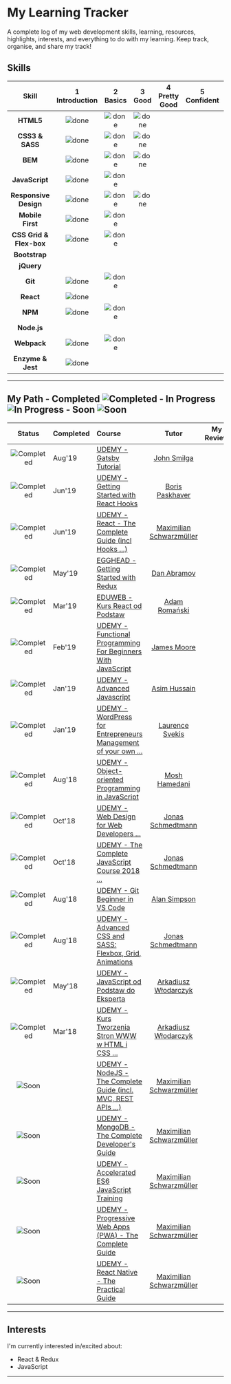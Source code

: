# My Learning Tracker

A complete log of my web development skills, learning, resources, highlights, interests, and everything to do with my learning. Keep track, organise, and share my track!

## Skills

[done]: https://user-images.githubusercontent.com/10099150/48672227-1c8e2980-eb2b-11e8-89ee-07cfaac6399f.png "Done"

|          Skill          | 1<br>Introduction |  2<br>Basics  |   3<br>Good   | 4<br>Pretty Good | 5<br>Confident | 6<br>Awesome |
| :---------------------: | :---------------: | :-----------: | :-----------: | :--------------: | :------------: | :----------: |
|        **HTML5**        |   ![done][done]   | ![done][done] | ![done][done] |                  |                |              |
|     **CSS3 & SASS**     |   ![done][done]   | ![done][done] | ![done][done] |                  |                |              |
|         **BEM**         |   ![done][done]   | ![done][done] | ![done][done] |                  |                |              |
|     **JavaScript**      |   ![done][done]   | ![done][done] |               |                  |                |              |
|  **Responsive Design**  |   ![done][done]   | ![done][done] | ![done][done] |                  |                |              |
|    **Mobile First**     |   ![done][done]   | ![done][done] |               |                  |                |              |
| **CSS Grid & Flex-box** |   ![done][done]   | ![done][done] |               |                  |                |              |
|      **Bootstrap**      |                   |               |               |                  |                |              |
|       **jQuery**        |                   |               |               |                  |                |              |
|         **Git**         |   ![done][done]   | ![done][done] |               |                  |                |              |
|        **React**        |   ![done][done]   |               |               |                  |                |              |
|         **NPM**         |   ![done][done]   | ![done][done] |               |                  |                |              |
|       **Node.js**       |                   |               |               |                  |                |              |
|       **Webpack**       |   ![done][done]   | ![done][done] |               |                  |                |              |
|    **Enzyme & Jest**    |   ![done][done]   |               |               |                  |                |              |

---

## My Path - Completed ![Completed][completed] - In Progress ![In Progress][in progress] - Soon ![Soon][soon]

[//]: # "Status images"
[completed]: https://user-images.githubusercontent.com/10099150/48672227-1c8e2980-eb2b-11e8-89ee-07cfaac6399f.png "Completed"
[in progress]: https://user-images.githubusercontent.com/10099150/48672235-329bea00-eb2b-11e8-8af1-908930f14f0e.png "In Progress"
[soon]: https://user-images.githubusercontent.com/10099150/48672298-1b113100-eb2c-11e8-8d25-b40b13d64637.png "Soon"

|         Status          | Completed | Course                                                           |           Tutor            | My Review |
| :---------------------: | :-------- | :--------------------------------------------------------------- | :------------------------: | :-------: |
| ![Completed][completed] | Aug'19    | [UDEMY - Gatsby Tutorial]                                        |       [John Smilga]        |
| ![Completed][completed] | Jun'19    | [UDEMY - Getting Started with React Hooks]                       |     [Boris Paskhaver]      |
| ![Completed][completed] | Jun'19    | [UDEMY - React - The Complete Guide (incl Hooks ...)]            | [Maximilian Schwarzmüller] |
| ![Completed][completed] | May'19    | [EGGHEAD - Getting Started with Redux]                           |       [Dan Abramov]        |           |
| ![Completed][completed] | Mar'19    | [EDUWEB - Kurs React od Podstaw]                                 |      [Adam Romański]       |           |
| ![Completed][completed] | Feb'19    | [UDEMY - Functional Programming For Beginners With JavaScript]   |       [James Moore]        |           |
| ![Completed][completed] | Jan'19    | [UDEMY - Advanced Javascript]                                    |       [Asim Hussain]       |           |
| ![Completed][completed] | Jan'19    | [UDEMY - WordPress for Entrepreneurs Management of your own ...] |     [Laurence Svekis]      |           |
| ![Completed][completed] | Aug'18    | [UDEMY - Object-oriented Programming in JavaScript]              |      [Mosh Hamedani]       |           |
| ![Completed][completed] | Oct'18    | [UDEMY - Web Design for Web Developers ...]                      |    [Jonas Schmedtmann]     |           |
| ![Completed][completed] | Oct'18    | [UDEMY - The Complete JavaScript Course 2018 ...]                |    [Jonas Schmedtmann]     |           |
| ![Completed][completed] | Aug'18    | [UDEMY - Git Beginner in VS Code]                                |       [Alan Simpson]       |           |
| ![Completed][completed] | Aug'18    | [UDEMY - Advanced CSS and SASS: Flexbox, Grid, Animations]       |    [Jonas Schmedtmann]     |           |
| ![Completed][completed] | May'18    | [UDEMY - JavaScript od Podstaw do Eksperta]                      |   [Arkadiusz Włodarczyk]   |           |
| ![Completed][completed] | Mar'18    | [UDEMY - Kurs Tworzenia Stron WWW w HTML i CSS ...]              |   [Arkadiusz Włodarczyk]   |           |
|      ![Soon][soon]      |           | [UDEMY - NodeJS - The Complete Guide (incl. MVC, REST APIs ...)] | [Maximilian Schwarzmüller] |           |
|      ![Soon][soon]      |           | [UDEMY - MongoDB - The Complete Developer's Guide]               | [Maximilian Schwarzmüller] |           |
|      ![Soon][soon]      |           | [UDEMY - Accelerated ES6 JavaScript Training]                    | [Maximilian Schwarzmüller] |           |
|      ![Soon][soon]      |           | [UDEMY - Progressive Web Apps (PWA) - The Complete Guide]        | [Maximilian Schwarzmüller] |           |
|      ![Soon][soon]      |           | [UDEMY - React Native - The Practical Guide]                     | [Maximilian Schwarzmüller] |           |

[//]: # "Reference links to courses"
[udemy - gatsby tutorial]: https://www.udemy.com/gatsby-tutorial-and-projects-course/
[udemy - getting started with react hooks]: https://www.udemy.com/getting-started-with-react-hooks/
[udemy - react - the complete guide (incl hooks ...)]: https://www.udemy.com/react-the-complete-guide-incl-redux/
[egghead - getting started with redux]: https://egghead.io/courses/getting-started-with-redux
[eduweb - kurs react od podstaw]: https://eduweb.pl/kursy/javascript/react-od-podstaw.html
[udemy - functional programming for beginners with javascript]: https://www.udemy.com/functional-programming-for-beginners-with-javascript/
[udemy - advanced javascript]: https://www.udemy.com/javascript-advanced/
[udemy - wordpress for entrepreneurs management of your own ...]: https://www.udemy.com/wordpress-for-business-management-of-your-own-website/
[udemy - object-oriented programming in javascript]: https://www.udemy.com/javascript-object-oriented-programming/
[udemy - web design for web developers ...]: https://www.udemy.com/web-design-secrets/
[udemy - the complete javascript course 2018 ...]: https://www.udemy.com/the-complete-javascript-course/
[udemy - git beginner in vs code]: https://www.udemy.com/draft/1249876/
[udemy - advanced css and sass: flexbox, grid, animations]: https://www.udemy.com/advanced-css-and-sass/
[udemy - javascript od podstaw do eksperta]: https://www.udemy.com/javascript-od-podstaw-do-eksperta/
[udemy - kurs tworzenia stron www w html i css ...]: https://www.udemy.com/kurs-tworzenia-stron-www-w-html-i-css-od-podstaw-do-eksperta/
[udemy - nodejs - the complete guide (incl. mvc, rest apis ...)]: https://www.udemy.com/course/nodejs-the-complete-guide/?couponCode=ACAD_W
[udemy - mongodb - the complete developer's guide]: https://www.udemy.com/mongodb-the-complete-developers-guide/?couponCode=ACAD_W
[udemy - accelerated es6 javascript training]: https://www.udemy.com/es6-bootcamp-next-generation-javascript/?couponCode=ACAD_W
[udemy - progressive web apps (pwa) - the complete guide]: https://www.udemy.com/course/progressive-web-app-pwa-the-complete-guide/?couponCode=ACAD_W
[udemy - react native - the practical guide]: https://www.udemy.com/react-native-the-practical-guide/?couponCode=ACAD_W
[//]: # "Reference links to tutors"
[john smilga]: https://www.udemy.com/user/janis-smilga-3/
[boris paskhaver]: https://www.udemy.com/user/borispaskhaver/
[dan abramov]: https://egghead.io/instructors/dan-abramov
[adam romański]: https://eduweb.pl/autor/adam-romanski
[james moore]: https://www.udemy.com/user/knowthen/
[asim hussain]: https://www.udemy.com/user/asimhussain/
[laurence svekis]: https://www.udemy.com/user/lars51/
[dawid polsakiewicz]: https://www.udemy.com/user/dawid-polsakiewicz/
[mosh hamedani]: https://programmingwithmosh.com/about/
[jonas schmedtmann]: https://www.udemy.com/user/jonasschmedtmann/
[alan simpson]: https://www.udemy.com/user/alan-simpson-8/
[arkadiusz włodarczyk]: https://www.udemy.com/user/arkadiuszwodarczyk/
[maximilian schwarzmüller]: https://www.udemy.com/user/maximilian-schwarzmuller/
[andrei neagoie]: https://www.udemy.com/user/andrei-neagoie/
[//]: # "Reference links to review"
[link 01]: https://iamnigelfrancis.com/posts/stanford/index.html
[link 02]: https://iamnigelfrancis.com/posts/francis-pizza-company/index.html

---

## Interests

I'm currently interested in/excited about:

- React & Redux
- JavaScript

---
